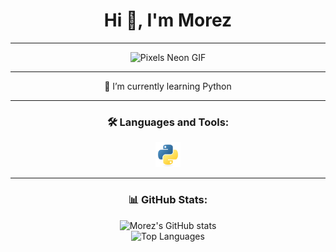 <h1 align="center">Hi 👋, I'm Morez</h1>


---


<div align="center">
  <img src="https://media.tenor.com/3bTxZ4HdrysAAAAd/pixels-neon.gif" alt="Pixels Neon GIF" width="400">
</div>


---

<p align="center">🌱 I’m currently learning Python</p>

---

<h3 align="center">🛠️ Languages and Tools:</h3>
<p align="center">
  <a href="https://www.python.org" target="_blank" rel="noreferrer">
    <img src="https://raw.githubusercontent.com/devicons/devicon/master/icons/python/python-original.svg" alt="python" width="40" height="40"/>
  </a>
</p>

---

<h3 align="center">📊 GitHub Stats:</h3>
<p align="center">
  <img src="https://github-readme-stats.vercel.app/api?username=Morez&show_icons=true&theme=radical" alt="Morez's GitHub stats" />
  <br/>
  <img src="https://github-readme-stats.vercel.app/api/top-langs/?username=Morez&layout=compact&theme=radical" alt="Top Languages" />
</p>


